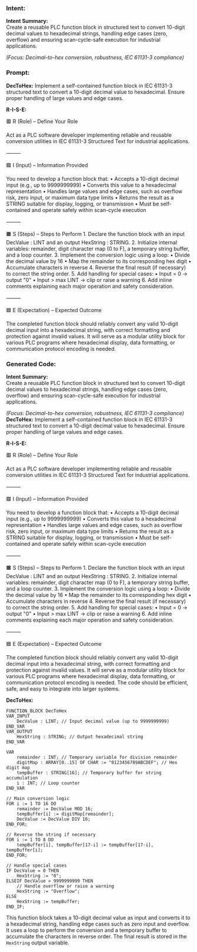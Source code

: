 ### Intent:
**Intent Summary:**  
Create a reusable PLC function block in structured text to convert 10-digit decimal values to hexadecimal strings, handling edge cases (zero, overflow) and ensuring scan-cycle-safe execution for industrial applications.  

*(Focus: Decimal-to-hex conversion, robustness, IEC 61131-3 compliance)*

### Prompt:
**DecToHex:**
Implement a self-contained function block in IEC 61131-3 structured text to convert a 10-digit decimal value to hexadecimal. Ensure proper handling of large values and edge cases.

**R-I-S-E:**

🟥 R (Role) – Define Your Role

Act as a PLC software developer implementing reliable and reusable conversion utilities in IEC 61131-3 Structured Text for industrial applications.

⸻

🟩 I (Input) – Information Provided

You need to develop a function block that:
	•	Accepts a 10-digit decimal input (e.g., up to 9999999999)
	•	Converts this value to a hexadecimal representation
	•	Handles large values and edge cases, such as overflow risk, zero input, or maximum data type limits
	•	Returns the result as a STRING suitable for display, logging, or transmission
	•	Must be self-contained and operate safely within scan-cycle execution

⸻

🟧 S (Steps) – Steps to Perform
	1.	Declare the function block with an input DecValue : LINT and an output HexString : STRING.
	2.	Initialize internal variables: remainder, digit character map (0 to F), a temporary string buffer, and a loop counter.
	3.	Implement the conversion logic using a loop:
	•	Divide the decimal value by 16
	•	Map the remainder to its corresponding hex digit
	•	Accumulate characters in reverse
	4.	Reverse the final result (if necessary) to correct the string order.
	5.	Add handling for special cases:
	•	Input = 0 → output "0"
	•	Input > max LINT → clip or raise a warning
	6.	Add inline comments explaining each major operation and safety consideration.

⸻

🟦 E (Expectation) – Expected Outcome

The completed function block should reliably convert any valid 10-digit decimal input into a hexadecimal string, with correct formatting and protection against invalid values. It will serve as a modular utility block for various PLC programs where hexadecimal display, data formatting, or communication protocol encoding is needed.

### Generated Code:
**Intent Summary:**  
Create a reusable PLC function block in structured text to convert 10-digit decimal values to hexadecimal strings, handling edge cases (zero, overflow) and ensuring scan-cycle-safe execution for industrial applications.  

*(Focus: Decimal-to-hex conversion, robustness, IEC 61131-3 compliance)*
**DecToHex:**
Implement a self-contained function block in IEC 61131-3 structured text to convert a 10-digit decimal value to hexadecimal. Ensure proper handling of large values and edge cases.

**R-I-S-E:**

🟥 R (Role) – Define Your Role

Act as a PLC software developer implementing reliable and reusable conversion utilities in IEC 61131-3 Structured Text for industrial applications.

⸻

🟩 I (Input) – Information Provided

You need to develop a function block that:
	•	Accepts a 10-digit decimal input (e.g., up to 9999999999)
	•	Converts this value to a hexadecimal representation
	•	Handles large values and edge cases, such as overflow risk, zero input, or maximum data type limits
	•	Returns the result as a STRING suitable for display, logging, or transmission
	•	Must be self-contained and operate safely within scan-cycle execution

⸻

🟧 S (Steps) – Steps to Perform
	1.	Declare the function block with an input DecValue : LINT and an output HexString : STRING.
	2.	Initialize internal variables: remainder, digit character map (0 to F), a temporary string buffer, and a loop counter.
	3.	Implement the conversion logic using a loop:
	•	Divide the decimal value by 16
	•	Map the remainder to its corresponding hex digit
	•	Accumulate characters in reverse
	4.	Reverse the final result (if necessary) to correct the string order.
	5.	Add handling for special cases:
	•	Input = 0 → output "0"
	•	Input > max LINT → clip or raise a warning
	6.	Add inline comments explaining each major operation and safety consideration.

⸻

🟦 E (Expectation) – Expected Outcome

The completed function block should reliably convert any valid 10-digit decimal input into a hexadecimal string, with correct formatting and protection against invalid values. It will serve as a modular utility block for various PLC programs where hexadecimal display, data formatting, or communication protocol encoding is needed. The code should be efficient, safe, and easy to integrate into larger systems.

**DecToHex:**
```structuredtext
FUNCTION_BLOCK DecToHex
VAR_INPUT
    DecValue : LINT; // Input decimal value (up to 9999999999)
END_VAR
VAR_OUTPUT
    HexString : STRING; // Output hexadecimal string
END_VAR

VAR
    remainder : INT; // Temporary variable for division remainder
    digitMap : ARRAY[0..15] OF CHAR := "0123456789ABCDEF"; // Hex digit map
    tempBuffer : STRING[16]; // Temporary buffer for string accumulation
    i : INT; // Loop counter
END_VAR

// Main conversion logic
FOR i := 1 TO 16 DO
    remainder := DecValue MOD 16;
    tempBuffer[i] := digitMap[remainder];
    DecValue := DecValue DIV 16;
END_FOR;

// Reverse the string if necessary
FOR i := 1 TO 8 DO
    tempBuffer[i], tempBuffer[17-i] := tempBuffer[17-i], tempBuffer[i];
END_FOR;

// Handle special cases
IF DecValue = 0 THEN
    HexString := "0";
ELSEIF DecValue > 9999999999 THEN
    // Handle overflow or raise a warning
    HexString := "Overflow";
ELSE
    HexString := tempBuffer;
END_IF;
```

This function block takes a 10-digit decimal value as input and converts it to a hexadecimal string, handling edge cases such as zero input and overflow. It uses a loop to perform the conversion and a temporary buffer to accumulate the characters in reverse order. The final result is stored in the `HexString` output variable.
